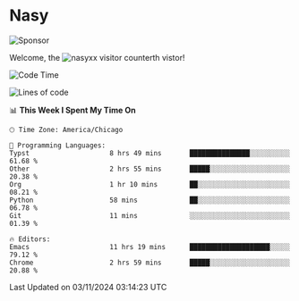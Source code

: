 # Nasy

<!--
<p align="center">
<img height="200" src="https://github-readme-stats.vercel.app/api?username=nasyxx&count_private=true&show_icons=true&theme=dracula&include_all_commits=true"/>
<img height="200" src="https://github-readme-stats.vercel.app/api/top-langs/?username=nasyxx&theme=dracula&hide=html,jupyter+notebook&count_private=true&show_icons=true"/>
</p>

  
----------------
-->

![Sponsor](https://img.shields.io/static/v1.svg?label=Sponsor&message=%E2%9D%A4&logo=GitHub&style=flat&color=pink)
 
Welcome, the ![nasyxx visitor counter](https://count.getloli.com/get/@nasyxx?theme=rule34)th vistor!
 
<!--START_SECTION:waka-->
![Code Time](http://img.shields.io/badge/Code%20Time-4%2C715%20hrs%202%20mins-blue)

![Lines of code](https://img.shields.io/badge/From%20Hello%20World%20I%27ve%20Written-0%20lines%20of%20code-blue)

📊 **This Week I Spent My Time On** 

```text
🕑︎ Time Zone: America/Chicago

💬 Programming Languages: 
Typst                    8 hrs 49 mins       ███████████████░░░░░░░░░░   61.68 % 
Other                    2 hrs 55 mins       █████░░░░░░░░░░░░░░░░░░░░   20.38 % 
Org                      1 hr 10 mins        ██░░░░░░░░░░░░░░░░░░░░░░░   08.21 % 
Python                   58 mins             ██░░░░░░░░░░░░░░░░░░░░░░░   06.78 % 
Git                      11 mins             ░░░░░░░░░░░░░░░░░░░░░░░░░   01.39 % 

🔥 Editors: 
Emacs                    11 hrs 19 mins      ████████████████████░░░░░   79.12 % 
Chrome                   2 hrs 59 mins       █████░░░░░░░░░░░░░░░░░░░░   20.88 % 
```


 Last Updated on 03/11/2024 03:14:23 UTC
<!--END_SECTION:waka-->

<!-- ![visitors](https://visitor-badge.laobi.icu/badge?page_id=nasyxx.nasyxx) -->
